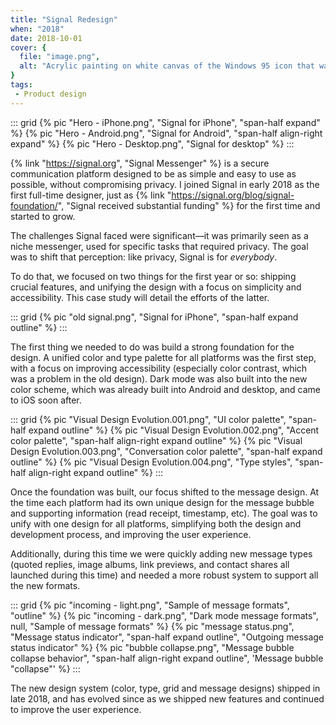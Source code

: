 ```yaml
---
title: "Signal Redesign"
when: "2018"
date: 2018-10-01
cover: {
  file: "image.png",
  alt: "Acrylic painting on white canvas of the Windows 95 icon that was displayed when a file was not found"
}
tags:
 - Product design
---
```

::: grid
{% pic "Hero - iPhone.png", "Signal for iPhone", "span-half expand" %}
{% pic "Hero - Android.png", "Signal for Android", "span-half align-right expand" %}
{% pic "Hero - Desktop.png", "Signal for desktop" %}
:::

{% link "https://signal.org", "Signal Messenger" %} is a secure communication platform designed to be as simple and easy to use as possible, without compromising privacy. I joined Signal in early 2018 as the first full-time designer, just as {% link "https://signal.org/blog/signal-foundation/", "Signal received substantial funding" %} for the first time and started to grow.

The challenges Signal faced were significant—it was primarily seen as a niche messenger, used for specific tasks that required privacy. The goal was to shift that perception: like privacy, Signal is for *everybody*. 

To do that, we focused on two things for the first year or so: shipping crucial features, and unifying the design with a focus on simplicity and accessibility. This case study will detail the efforts of the latter.

::: grid
{% pic "old signal.png", "Signal for iPhone", "span-half expand outline" %}
:::

The first thing we needed to do was build a strong foundation for the design. A unified color and type palette for all platforms was the first step, with a focus on improving accessibility (especially color contrast, which was a problem in the old design). Dark mode was also built into the new color scheme, which was already built into Android and desktop, and came to iOS soon after.

::: grid
{% pic "Visual Design Evolution.001.png", "UI color palette", "span-half expand outline" %}
{% pic "Visual Design Evolution.002.png", "Accent color palette", "span-half align-right expand outline" %}
{% pic "Visual Design Evolution.003.png", "Conversation color palette", "span-half expand outline" %}
{% pic "Visual Design Evolution.004.png", "Type styles", "span-half align-right expand outline" %}
:::

Once the foundation was built, our focus shifted to the message design. At the time each platform had its own unique design for the message bubble and supporting information (read receipt, timestamp, etc). The goal was to unify with one design for all platforms, simplifying both the design and development process, and improving the user experience.

Additionally, during this time we were quickly adding new message types (quoted replies, image albums, link previews, and contact shares all launched during this time) and needed a more robust system to support all the new formats.

::: grid
{% pic "incoming - light.png", "Sample of message formats", "outline" %}
{% pic "incoming - dark.png", "Dark mode message formats", null, "Sample of message formats" %}
{% pic "message status.png", "Message status indicator", "span-half expand outline", "Outgoing message status indicator" %}
{% pic "bubble collapse.png", "Message bubble collapse behavior", "span-half align-right expand outline", 'Message bubble "collapse"' %}
:::

The new design system (color, type, grid and message designs) shipped in late 2018, and has evolved since as we shipped new features and continued to improve the user experience.